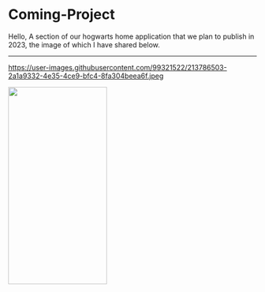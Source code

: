 # Coming-Project
Hello, A section of our hogwarts home application that we plan to publish in 2023, the image of which I have shared below.

<hr>

https://user-images.githubusercontent.com/99321522/213786503-2a1a9332-4e35-4ce9-bfc4-8fa304beea6f.jpeg


<img src="https://user-images.githubusercontent.com/99321522/213786882-f1adeb0e-5687-4e21-a7aa-1b23c1d825e7.jpeg" data-canonical-src="" width="200" height="400" />







